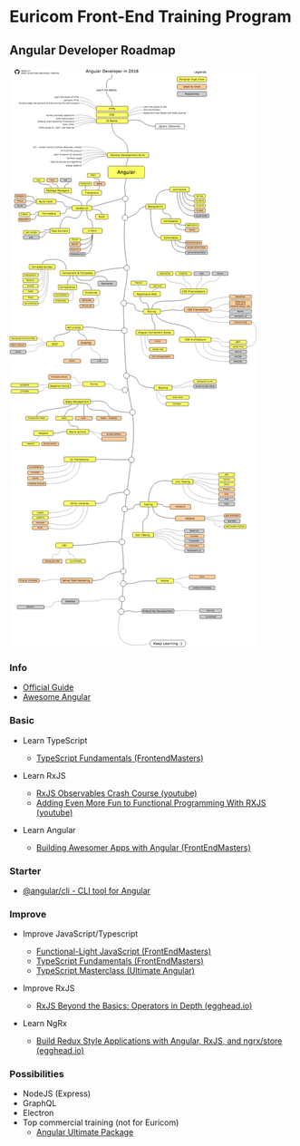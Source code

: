 # Euricom Front-End Training Program

## Angular Developer Roadmap

<img src="./angular-developer-roadmap.png" />

### Info

- [Official Guide](https://angular.io/)
- [Awesome Angular](https://github.com/gdi2290/awesome-angular#official-resources)

### Basic

- Learn TypeScript
    - [TypeScript Fundamentals (FrontendMasters)](https://frontendmasters.com/courses/typescript/)

- Learn RxJS
    - [RxJS Observables Crash Course (youtube)](https://www.youtube.com/watch?v=ei7FsoXKPl0)
    - [Adding Even More Fun to Functional Programming With RXJS (youtube)](https://www.youtube.com/watch?v=8EExNfm0gt4)

- Learn Angular
    - [Building Awesomer Apps with Angular (FrontEndMasters)](https://frontendmasters.com/courses/building-apps-angular/)

### Starter

- [@angular/cli - CLI tool for Angular](https://github.com/angular/angular-cli)

### Improve

- Improve JavaScript/Typescript
    - [Functional-Light JavaScript (FrontEndMasters)](https://frontendmasters.com/courses/functional-javascript-v2/)
    - [TypeScript Fundamentals (FrontEndMasters)](https://frontendmasters.com/courses/typescript/)
    - [TypeScript Masterclass (Ultimate Angular)](https://ultimateangular.com/typescript-masterclass)

- Improve RxJS
    - [RxJS Beyond the Basics: Operators in Depth (egghead.io)](https://egghead.io/courses/rxjs-beyond-the-basics-operators-in-depth)

- Learn NgRx
    - [Build Redux Style Applications with Angular, RxJS, and ngrx/store (egghead.io)](https://egghead.io/courses/build-redux-style-applications-with-angular-rxjs-and-ngrx-store)

### Possibilities

- NodeJS (Express)
- GraphQL
- Electron
- Top commercial training (not for Euricom)
    - [Angular Ultimate Package](https://ultimateangular.com/)

